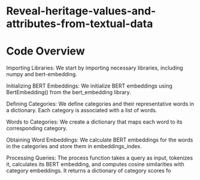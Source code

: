 # Reveal-heritage-values-and-attributes-from-textual-data
# Code Overview
Importing Libraries:
We start by importing necessary libraries, including numpy and bert-embedding.

Initializing BERT Embeddings:
We initialize BERT embeddings using BertEmbedding() from the bert_embedding library.

Defining Categories:
We define categories and their representative words in a dictionary. Each category is associated with a list of words.

Words to Categories:
We create a dictionary that maps each word to its corresponding category.

Obtaining Word Embeddings:
We calculate BERT embeddings for the words in the categories and store them in embeddings_index.

Processing Queries:
The process function takes a query as input, tokenizes it, calculates its BERT embedding, and computes cosine similarities with category embeddings. It returns a dictionary of category scores fo
